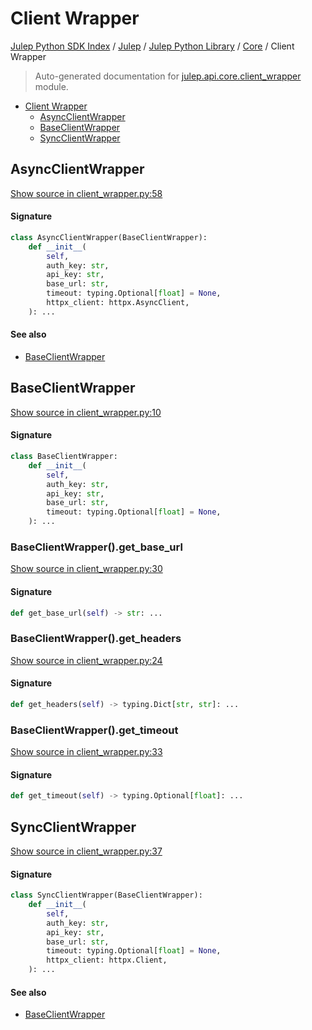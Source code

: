 # Client Wrapper

[Julep Python SDK Index](../../../README.md#julep-python-sdk-index) / [Julep](../../index.md#julep) / [Julep Python Library](../index.md#julep-python-library) / [Core](./index.md#core) / Client Wrapper

> Auto-generated documentation for [julep.api.core.client_wrapper](../../../../../../../julep/api/core/client_wrapper.py) module.

- [Client Wrapper](#client-wrapper)
  - [AsyncClientWrapper](#asyncclientwrapper)
  - [BaseClientWrapper](#baseclientwrapper)
  - [SyncClientWrapper](#syncclientwrapper)

## AsyncClientWrapper

[Show source in client_wrapper.py:58](../../../../../../../julep/api/core/client_wrapper.py#L58)

#### Signature

```python
class AsyncClientWrapper(BaseClientWrapper):
    def __init__(
        self,
        auth_key: str,
        api_key: str,
        base_url: str,
        timeout: typing.Optional[float] = None,
        httpx_client: httpx.AsyncClient,
    ): ...
```

#### See also

- [BaseClientWrapper](#baseclientwrapper)



## BaseClientWrapper

[Show source in client_wrapper.py:10](../../../../../../../julep/api/core/client_wrapper.py#L10)

#### Signature

```python
class BaseClientWrapper:
    def __init__(
        self,
        auth_key: str,
        api_key: str,
        base_url: str,
        timeout: typing.Optional[float] = None,
    ): ...
```

### BaseClientWrapper().get_base_url

[Show source in client_wrapper.py:30](../../../../../../../julep/api/core/client_wrapper.py#L30)

#### Signature

```python
def get_base_url(self) -> str: ...
```

### BaseClientWrapper().get_headers

[Show source in client_wrapper.py:24](../../../../../../../julep/api/core/client_wrapper.py#L24)

#### Signature

```python
def get_headers(self) -> typing.Dict[str, str]: ...
```

### BaseClientWrapper().get_timeout

[Show source in client_wrapper.py:33](../../../../../../../julep/api/core/client_wrapper.py#L33)

#### Signature

```python
def get_timeout(self) -> typing.Optional[float]: ...
```



## SyncClientWrapper

[Show source in client_wrapper.py:37](../../../../../../../julep/api/core/client_wrapper.py#L37)

#### Signature

```python
class SyncClientWrapper(BaseClientWrapper):
    def __init__(
        self,
        auth_key: str,
        api_key: str,
        base_url: str,
        timeout: typing.Optional[float] = None,
        httpx_client: httpx.Client,
    ): ...
```

#### See also

- [BaseClientWrapper](#baseclientwrapper)